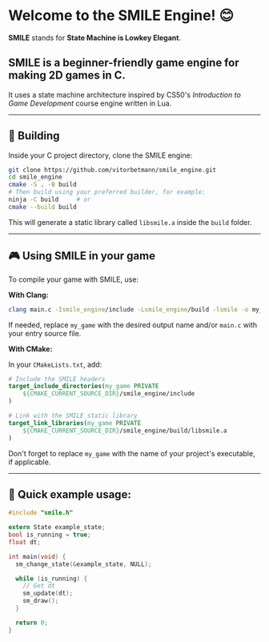 # Welcome to the SMILE Engine! 😊

**SMILE** stands for **State Machine is Lowkey Elegant**.

## SMILE is a beginner-friendly game engine for making 2D games in C.

It uses a state machine architecture inspired by CS50's _Introduction to Game Development_ course engine written in Lua.

---

## 🔧 Building

Inside your C project directory, clone the SMILE engine:

```zsh
git clone https://github.com/vitorbetmann/smile_engine.git
cd smile_engine
cmake -S . -B build
# Then build using your preferred builder, for example:
ninja -C build     # or
cmake --build build
```

This will generate a static library called `libsmile.a` inside the `build` folder.

---

## 🎮 Using SMILE in your game

To compile your game with SMILE, use:

**With Clang:**

```zsh
clang main.c -Ismile_engine/include -Lsmile_engine/build -lsmile -o my_game
```

If needed, replace `my_game` with the desired output name and/or `main.c` with your entry source file.

**With CMake:**

In your `CMakeLists.txt`, add:

```cmake
# Include the SMILE headers
target_include_directories(my_game PRIVATE
    ${CMAKE_CURRENT_SOURCE_DIR}/smile_engine/include
)

# Link with the SMILE static library
target_link_libraries(my_game PRIVATE
    ${CMAKE_CURRENT_SOURCE_DIR}/smile_engine/build/libsmile.a
)
```

Don't forget to replace `my_game` with the name of your project's executable, if applicable.

---

## 🧪 Quick example usage:

```C
#include "smile.h"

extern State example_state;
bool is_running = true;
float dt;

int main(void) {
  sm_change_state(&example_state, NULL);

  while (is_running) {
    // Get dt
    sm_update(dt);
    sm_draw();
  }

  return 0;
}
```
